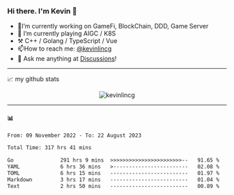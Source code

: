 ### Hi there. I'm Kevin 👋

- 🔭I’m currently working on GameFi, BlockChain, DDD, Game Server
- 🌱 I’m currently playing AIGC / K8S
-   :hammer_and_pick: C++ / Golang / TypeScript / Vue
- 📫How to reach me: [@kevinlincg](https://twitter.com/kevinlincg) 
-   :thought_balloon: Ask me anything at [Discussions](https://github.com/kevinlincg/kevinlincg/discussions/new)!

---

📈 my github stats

<p align="center"> <img src="https://github-readme-stats-ouuan.vercel.app/api?username=kevinlincg&theme=dark&show_icons=true&count_private=true" alt="kevinlincg" />

---

#### :bar_chart: 

<!--START_SECTION:waka-->

```txt
From: 09 November 2022 - To: 22 August 2023

Total Time: 317 hrs 41 mins

Go               291 hrs 9 mins  >>>>>>>>>>>>>>>>>>>>>>>--   91.65 %
YAML             6 hrs 36 mins   >------------------------   02.08 %
TOML             6 hrs 15 mins   -------------------------   01.97 %
Markdown         3 hrs 17 mins   -------------------------   01.04 %
Text             2 hrs 50 mins   -------------------------   00.89 %
```

<!--END_SECTION:waka-->
